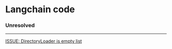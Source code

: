 # Langchain code

### Unresolved

---

[ISSUE: DirectoryLoader is empty list](Langchain%20code%20e223dfc86c0c4a0db81b3def927b362e/ISSUE%20DirectoryLoader%20is%20empty%20list%206aaf3e23183c4641aad764263b3c38cc.md)
